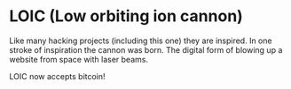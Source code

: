 # LOIC (Low orbiting ion cannon)

Like many hacking projects (including this one) they
are inspired. In one stroke of inspiration the cannon
was born. The digital form of blowing up a website from
space with laser beams.

LOIC now accepts bitcoin!



